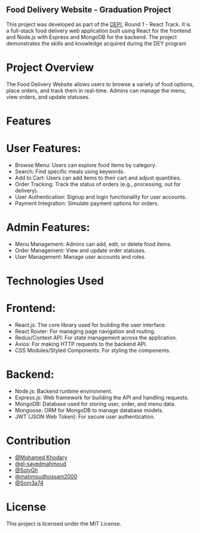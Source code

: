 ## Food Delivery Website - Graduation Project

This project was developed as part of the [DEPI](https://depi.gov.eg/), Round 1 - React Track. It is a full-stack food delivery web application built using React for the frontend and Node.js with Express and MongoDB for the backend. The project demonstrates the skills and knowledge acquired during the DEY program

# Project Overview
The Food Delivery Website allows users to browse a variety of food options, place orders, and track them in real-time. Admins can manage the menu, view orders, and update statuses.

# Features
# User Features:
- Browse Menu: Users can explore food items by category.
- Search: Find specific meals using keywords.
- Add to Cart: Users can add items to their cart and adjust quantities.
- Order Tracking: Track the status of orders (e.g., processing, out for delivery).
- User Authentication: Signup and login functionality for user accounts.
- Payment Integration: Simulate payment options for orders.

# Admin Features:
- Menu Management: Admins can add, edit, or delete food items.
- Order Management: View and update order statuses.
- User Management: Manage user accounts and roles.

# Technologies Used
# Frontend:
- React.js: The core library used for building the user interface.
- React Router: For managing page navigation and routing.
- Redux/Context API: For state management across the application.
- Axios: For making HTTP requests to the backend API.
- CSS Modules/Styled Components: For styling the components.

# Backend:
- Node.js: Backend runtime environment.
- Express.js: Web framework for building the API and handling requests.
- MongoDB: Database used for storing user, order, and menu data.
- Mongoose: ORM for MongoDB to manage database models.
- JWT (JSON Web Token): For secure user authentication.

# Contribution
- [@Mohamed Khodary](https://github.com/moekhodry11)
- [@el-sayedmahmoud](https://github.com/el-sayedmahmoud)
- [@SolyGh](https://github.com/SolyGh)
- [@mahmoudhossam2000](https://github.com/mahmoudhossam2000)
- [@Som3a74](https://github.com/Som3a74)


  
# License
This project is licensed under the MIT License.
